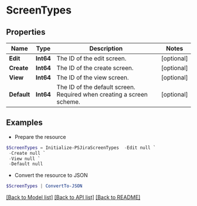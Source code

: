 # ScreenTypes
## Properties

Name | Type | Description | Notes
------------ | ------------- | ------------- | -------------
**Edit** | **Int64** | The ID of the edit screen. | [optional] 
**Create** | **Int64** | The ID of the create screen. | [optional] 
**View** | **Int64** | The ID of the view screen. | [optional] 
**Default** | **Int64** | The ID of the default screen. Required when creating a screen scheme. | [optional] 

## Examples

- Prepare the resource
```powershell
$ScreenTypes = Initialize-PSJiraScreenTypes  -Edit null `
 -Create null `
 -View null `
 -Default null
```

- Convert the resource to JSON
```powershell
$ScreenTypes | ConvertTo-JSON
```

[[Back to Model list]](../README.md#documentation-for-models) [[Back to API list]](../README.md#documentation-for-api-endpoints) [[Back to README]](../README.md)

